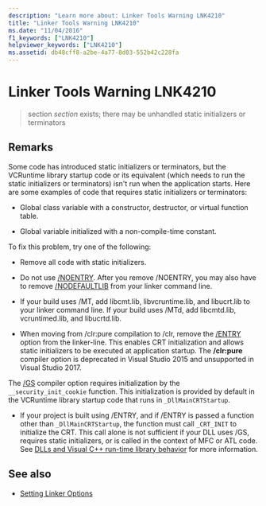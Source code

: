 ```yaml
---
description: "Learn more about: Linker Tools Warning LNK4210"
title: "Linker Tools Warning LNK4210"
ms.date: "11/04/2016"
f1_keywords: ["LNK4210"]
helpviewer_keywords: ["LNK4210"]
ms.assetid: db48cff8-a2be-4a77-8d03-552b42c228fa
---
```

# Linker Tools Warning LNK4210

> section *section* exists; there may be unhandled static initializers or terminators

## Remarks

Some code has introduced static initializers or terminators, but the VCRuntime library startup code or its equivalent (which needs to run the static initializers or terminators) isn't run when the application starts. Here are some examples of code that requires static initializers or terminators:

- Global class variable with a constructor, destructor, or virtual function table.

- Global variable initialized with a non-compile-time constant.

To fix this problem, try one of the following:

- Remove all code with static initializers.

- Do not use [/NOENTRY](../../build/reference/noentry-no-entry-point.md). After you remove /NOENTRY, you may also have to remove [/NODEFAULTLIB](../../build/reference/nodefaultlib-ignore-libraries.md) from your linker command line.

- If your build uses /MT, add libcmt.lib, libvcruntime.lib, and libucrt.lib to your linker command line. If your build uses /MTd, add libcmtd.lib, vcruntimed.lib, and libucrtd.lib.

- When moving from /clr:pure compilation to /clr, remove the [/ENTRY](../../build/reference/entry-entry-point-symbol.md) option from the linker-line. This enables CRT initialization and allows static initializers to be executed at application startup. The **/clr:pure** compiler option is deprecated in Visual Studio 2015 and unsupported in Visual Studio 2017.

The [/GS](../../build/reference/gs-buffer-security-check.md) compiler option requires initialization by the `__security_init_cookie` function. This initialization is provided by default in the VCRuntime library startup code that runs in `_DllMainCRTStartup`.

- If your project is built using /ENTRY, and if /ENTRY is passed a function other than `_DllMainCRTStartup`, the function must call `_CRT_INIT` to initialize the CRT. This call alone is not sufficient if your DLL uses /GS, requires static initializers, or is called in the context of MFC or ATL code. See [DLLs and Visual C++ run-time library behavior](../../build/run-time-library-behavior.md) for more information.

## See also

- [Setting Linker Options](../../build/reference/linking.md)
